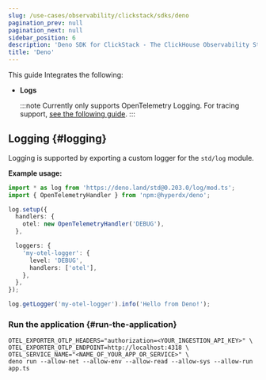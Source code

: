 ```yaml
---
slug: /use-cases/observability/clickstack/sdks/deno
pagination_prev: null
pagination_next: null
sidebar_position: 6
description: 'Deno SDK for ClickStack - The ClickHouse Observability Stack'
title: 'Deno'
---
```


This guide Integrates the following:

- **Logs**

    :::note
    Currently only supports OpenTelemetry Logging. For tracing support, [see the following guide](https://dev.to/grunet/leveraging-opentelemetry-in-deno-45bj#a-minimal-interesting-example).
    :::

## Logging {#logging}

Logging is supported by exporting a custom logger for the `std/log` module.

**Example usage:**

```typescript
import * as log from 'https://deno.land/std@0.203.0/log/mod.ts';
import { OpenTelemetryHandler } from 'npm:@hyperdx/deno';

log.setup({
  handlers: {
    otel: new OpenTelemetryHandler('DEBUG'),
  },

  loggers: {
    'my-otel-logger': {
      level: 'DEBUG',
      handlers: ['otel'],
    },
  },
});

log.getLogger('my-otel-logger').info('Hello from Deno!');
```

### Run the application {#run-the-application}

```shell
OTEL_EXPORTER_OTLP_HEADERS="authorization=<YOUR_INGESTION_API_KEY>" \
OTEL_EXPORTER_OTLP_ENDPOINT=http://localhost:4318 \
OTEL_SERVICE_NAME="<NAME_OF_YOUR_APP_OR_SERVICE>" \
deno run --allow-net --allow-env --allow-read --allow-sys --allow-run app.ts
```

